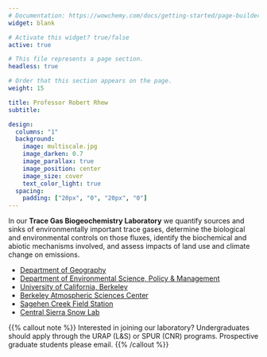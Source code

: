 ```yaml
---
# Documentation: https://wowchemy.com/docs/getting-started/page-builder/
widget: blank

# Activate this widget? true/false
active: true

# This file represents a page section.
headless: true

# Order that this section appears on the page.
weight: 15

title: Professor Robert Rhew
subtitle:

design:
  columns: "1"
  background:
    image: multiscale.jpg
    image_darken: 0.7
    image_parallax: true
    image_position: center
    image_size: cover
    text_color_light: true
  spacing:
    padding: ["20px", "0", "20px", "0"]
---
```


In our **Trace Gas Biogeochemistry Laboratory** we quantify sources and sinks 
of environmentally important trace gases, determine the biological and 
environmental controls on those fluxes, identify the biochemical and abiotic 
mechanisms involved, and assess impacts of land use and climate change on emissions.

- [Department of Geography](https://https://geography.berkeley.edu)
- [Department of Environmental Science, Policy & Management](https://ourenvironment.berkeley.edu)
- [University of California, Berkeley](https://www.berkeley.edu)
- [Berkeley Atmospheric Sciences Center](https://atmosphere.berkeley.edu)
- [Sagehen Creek Field Station](https://sageneh.ucnrs.org)
- [Central Sierra Snow Lab](https://cssl.berkeley.edu)

{{% callout note %}}
Interested in joining our laboratory? 
Undergraduates should apply through the URAP (L&S) or SPUR (CNR) programs. Prospective graduate students please email.
{{% /callout %}}
